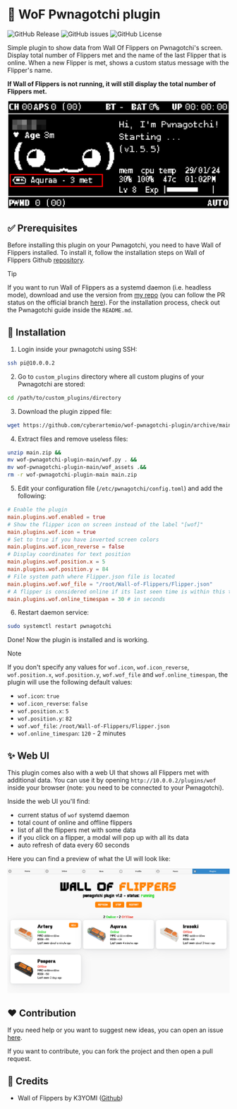 # 🐬 WoF Pwnagotchi plugin

![GitHub Release](https://img.shields.io/github/v/release/cyberartemio/wof-pwnagotchi-plugin?style=flat-square)
 ![GitHub issues](https://img.shields.io/github/issues/cyberartemio/wof-pwnagotchi-plugin?style=flat-square)
 ![GitHub License](https://img.shields.io/github/license/cyberartemio/wof-pwnagotchi-plugin?style=flat-square)

Simple plugin to show data from Wall Of Flippers on Pwnagotchi's screen. Display total number of Flippers met and the name of the last Flipper that is online. When a new Flipper is met, shows a custom status message with the Flipper's name.

**If Wall of Flippers is not running, it will still display the total number of Flippers met.**

<div align="center">
<img style="max-width: 500px" src=".github/assets/wof-plugin.png" alt="demo" />
</div>

## ✅ Prerequisites
Before installing this plugin on your Pwnagotchi, you need to have Wall of Flippers installed. To install it, follow the installation steps on Wall of Flippers Github [repository](https://github.com/K3YOMI/Wall-of-Flippers#-installing-and-requirements-).


> [!TIP]
> If you want to run Wall of Flippers as a systemd daemon (i.e. headless mode), download and use the version from [my repo](https://github.com/cyberartemio/Wall-of-Flippers) (you can follow the PR status on the official branch [here](https://github.com/K3YOMI/Wall-of-Flippers/pull/18)). For the installation process, check out the Pwnagotchi guide inside the `README.md`.

## 🚀 Installation

1. Login inside your pwnagotchi using SSH:
```sh
ssh pi@10.0.0.2
``` 
2. Go to `custom_plugins` directory where all custom plugins of your Pwnagotchi are stored:
```sh
cd /path/to/custom_plugins/directory
```
3. Download the plugin zipped file:
```sh
wget https://github.com/cyberartemio/wof-pwnagotchi-plugin/archive/main.zip
```
4. Extract files and remove useless files:
```sh
unzip main.zip &&
mv wof-pwnagotchi-plugin-main/wof.py . &&
mv wof-pwnagotchi-plugin-main/wof_assets .&&
rm -r wof-pwnagotchi-plugin-main main.zip
```
5. Edit your configuration file (`/etc/pwnagotchi/config.toml`) and add the following:
```toml
# Enable the plugin
main.plugins.wof.enabled = true
# Show the flipper icon on screen instead of the label "[wof]"
main.plugins.wof.icon = true
# Set to true if you have inverted screen colors
main.plugins.wof.icon_reverse = false
# Display coordinates for text position
main.plugins.wof.position.x = 5
main.plugins.wof.position.y = 84
# File system path where Flipper.json file is located
main.plugins.wof.wof_file = "/root/Wall-of-Flippers/Flipper.json"
# A flipper is considered online if its last seen time is within this timespan
main.plugins.wof.online_timespan = 30 # in seconds
```
6. Restart daemon service:
```sh
sudo systemctl restart pwnagotchi
```

Done! Now the plugin is installed and is working.

> [!NOTE]
> If you don't specify any values for `wof.icon`, `wof.icon_reverse`, `wof.position.x`, `wof.position.y`, `wof.wof_file` and `wof.online_timespan`, the plugin will use the following default values:
> - `wof.icon`: `true`
> - `wof.icon_reverse`: `false`
> - `wof.position.x`: `5`
> - `wof.position.y`: `82`
> - `wof.wof_file`: `/root/Wall-of-Flippers/Flipper.json`
> - `wof.online_timespan`: `120` - 2 minutes

## ✨ Web UI

This plugin comes also with a web UI that shows all Flippers met with additional data. You can use it by opening `http://10.0.0.2/plugins/wof` inside your browser (note: you need to be connected to your Pwnagotchi).

Inside the web UI you'll find:

- current status of `wof` systemd daemon
- total count of online and offline flippers
- list of all the flippers met with some data
- if you click on a flipper, a modal will pop up with all its data
- auto refresh of data every 60 seconds

Here you can find a preview of what the UI will look like:

![webui](.github/assets/wof-plugin-webui.png)

## ❤️ Contribution

If you need help or you want to suggest new ideas, you can open an issue [here](https://github.com/cyberartemio/wof-pwnagotchi-plugin/issues/new).

If you want to contribute, you can fork the project and then open a pull request.

## 🥇 Credits

- Wall of Flippers by K3YOMI ([Github](https://github.com/K3YOMI/Wall-of-Flippers))